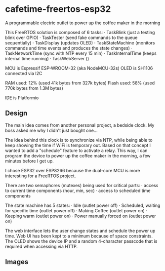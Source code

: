 # cafetime-freertos-esp32
A programmable electric outlet to power up the coffee maker in the morning

This FreeRTOS solution is composed of 6 tasks:
· TaskBlink (just a testing blink over GPIO)
· TaskTester (send fake commands to the queue sequentially)
· TaskDisplay (updates OLED)
· TaskStateMachine (monitors commands and time events and produces the state changes)
· TaskNetworkTime (sync with NTP every 15 min)
· TaskInternalTime (keeps internal time running)
· TaskWebServer ()

MCU is Espressif ESP-WROOM-32 (aka NodeMCU-32s)
OLED is SH1106 connected via I2C

RAM used: 12% (used 41k bytes from 327k bytes)
Flash used: 58% (used 770k bytes from 1.3M bytes)

IDE is Platformio


## Design

The main idea comes from another personal project, a bedside clock. My boss asked me why I didn't just bought one...

The idea behind this clock is to synchronize via NTP, while being able to keep showing the time if WiFi is temporary out.
Based on that concept I wanted to add a "schedule" feature to activate a relay. This way, I can program the device to power up the coffee maker in the morning, a few minutes before I get up. 

I chose ESP32 over ESP8266 because the dual-core MCU is more interesting for a FreeRTOS project.

There are two semaphores (mutexes) being used for critical parts:
· access to current time components (hour, min, sec)
· access to scheduled time components

The state machine has 5 states:
· Idle (outlet power off)
· Scheduled, waiting for specific time (outlet power off)
· Making Coffee (outlet power on)
· Keeping warm (outlet power on)
· Power manually forced on (outlet power on)

The web interface lets the user change states and schedule the power up time.
Web UI has been kept to a minimum because of space constraints.
The OLED shows the device IP and a random 4-character passcode that is required when accessing via HTTP.


## Images
